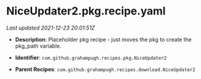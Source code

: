 # NiceUpdater2.pkg.recipe.yaml

_Last updated 2021-12-23 20:01:51Z_

- **Description**: Placeholder pkg recipe - just moves the pkg to create the pkg_path variable.

- **Identifier**: `com.github.grahampugh.recipes.pkg.NiceUpdater2`

- **Parent Recipes**: `com.github.grahampugh.recipes.download.NiceUpdater2`

